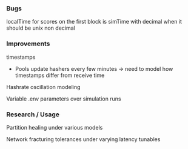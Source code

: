 
### Bugs
localTime for scores on the first block is simTime with decimal when it should be unix non decimal


### Improvements

timestamps
  - Pools update hashers every few minutes
    -> need to model how timestamps differ from receive time

Hashrate oscillation modeling

Variable .env parameters over simulation runs 


### Research / Usage

Partition healing under various models 

Network fracturing tolerances under varying latency tunables

